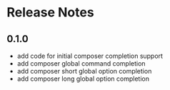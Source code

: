 # Release Notes

## 0.1.0
- add code for initial composer completion support
- add composer global command completion
- add composer short global option completion
- add composer long global option completion
